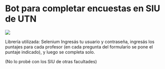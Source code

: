 # Bot para completar encuestas en SIU de UTN

![](https://github.com/Zeta2003x/siu_encuestas/assets/68617084/dafcc5e6-643c-4488-9f6b-9f3f4ec863cc)

Librería utilizada: Selenium
Ingresás tu usuario y contraseña, ingresás los puntajes para cada profesor (en cada pregunta del formulario se pone el puntaje indicado), y luego se completa solo.

(No lo probé con los SIU de otras facultades)
